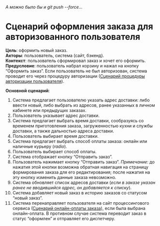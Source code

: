 *А можно было бы и git push --force...*

# Сценарий оформления заказа для авторизованного пользователя

**Цель**: оформить новый заказ.  
**Акторы**: пользователь, система (сайт, бэкенд).  
**Контекст**: пользователь сформировал заказ и хочет его оформить.  
**Предусловие**: пользователь набрал корзину и нажал на кнопку “Оформить заказ”. Если пользователь не был авторизован, система проводит его через процедуру авторизации ([Сценарий процедуры авторизации пользователя](https://mk-sa.atlassian.net/wiki/spaces/N/pages/19759288)).

**Основной сценарий**:

1. Система предлагает пользователю указать адрес доставки: либо ввести новый, либо выбрать из адресов, ранее указанных в личном кабинете или предыдущих заказах.
2. Пользователь указывает адрес доставки.
3. Система предлагает выбрать время доставки, сообразуясь со временем приготовления заказа, загруженностью кухни и службы доставки, а также дальностью адреса доставки.
4. Пользователь выбирает время доставки.
5. Система предлагает выбрать способ оплаты заказа: онлайн или наличные курьеру (*radio*).
6. Пользователь выбирает способ оплаты. 
7. Система отображает кнопку “Отправить заказ”. 
8. Пользователь нажимает кнопку “Отправить заказ”. *Примечание*: до нажатия этой кнопки возможна обратная навигация на страницу формирования заказа для его редактирования; после нажатия на эту кнопку изменить данные заказа невозможно.
9. Система обновляет список адресов доставки (*если в заказе указан ранее не вводившийся адрес, он добавляется к списку*).
10. Система добавляет новый заказ в историю заказов со статусом “новый заказ”.
11. Система перенаправляет пользователя на сайт процессингового сервиса ([Сценарий онлайн-оплаты заказа](https://mk-sa.atlassian.net/wiki/spaces/N/pages/19759328)), если была выбрана онлайн-оплата. В противном случае система переводит заказ в статус “оформлен” и отправляет его диспетчеру.
